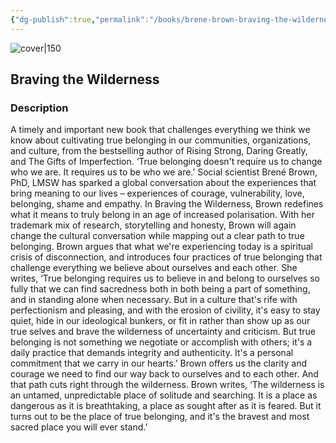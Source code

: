 ```yaml
---
{"dg-publish":true,"permalink":"/books/brene-brown-braving-the-wilderness/","title":"\"Braving the Wilderness\"","tags":["non-fiction","psychology"]}
---
```




![cover|150](http://books.google.com/books/content?id=E70sDwAAQBAJ&printsec=frontcover&img=1&zoom=1&edge=curl&source=gbs_api)

## Braving the Wilderness

### Description

A timely and important new book that challenges everything we think we know about cultivating true belonging in our communities, organizations, and culture, from the bestselling author of Rising Strong, Daring Greatly, and The Gifts of Imperfection. ‘True belonging doesn't require us to change who we are. It requires us to be who we are.’ Social scientist Brené Brown, PhD, LMSW has sparked a global conversation about the experiences that bring meaning to our lives – experiences of courage, vulnerability, love, belonging, shame and empathy. In Braving the Wilderness, Brown redefines what it means to truly belong in an age of increased polarisation. With her trademark mix of research, storytelling and honesty, Brown will again change the cultural conversation while mapping out a clear path to true belonging. Brown argues that what we're experiencing today is a spiritual crisis of disconnection, and introduces four practices of true belonging that challenge everything we believe about ourselves and each other. She writes, ‘True belonging requires us to believe in and belong to ourselves so fully that we can find sacredness both in both being a part of something, and in standing alone when necessary. But in a culture that's rife with perfectionism and pleasing, and with the erosion of civility, it's easy to stay quiet, hide in our ideological bunkers, or fit in rather than show up as our true selves and brave the wilderness of uncertainty and criticism. But true belonging is not something we negotiate or accomplish with others; it's a daily practice that demands integrity and authenticity. It's a personal commitment that we carry in our hearts.’ Brown offers us the clarity and courage we need to find our way back to ourselves and to each other. And that path cuts right through the wilderness. Brown writes, ‘The wilderness is an untamed, unpredictable place of solitude and searching. It is a place as dangerous as it is breathtaking, a place as sought after as it is feared. But it turns out to be the place of true belonging, and it's the bravest and most sacred place you will ever stand.’
